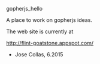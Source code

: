 gopherjs_hello

A place to work on gopherjs ideas.

The web site is currently at

http://flint-goatstone.appspot.com/

 - Jose Collas, 6.2015 